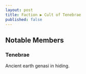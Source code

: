 ```yaml
---
layout: post
title: Faction ▶ Cult of Tenebrae
published: false
---
```


## Notable Members

### Tenebrae

Ancient earth genasi in hiding.
